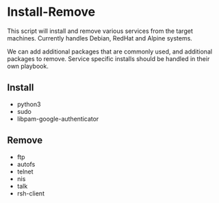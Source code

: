 # Install-Remove
This script will install and remove various services from the target machines. Currently handles Debian, RedHat and Alpine systems.

We can add additional packages that are commonly used, and additional packages to remove. Service specific installs should be handled in their own playbook.
## Install
* python3
* sudo
* libpam-google-authenticator
## Remove
* ftp
* autofs
* telnet
* nis
* talk
* rsh-client